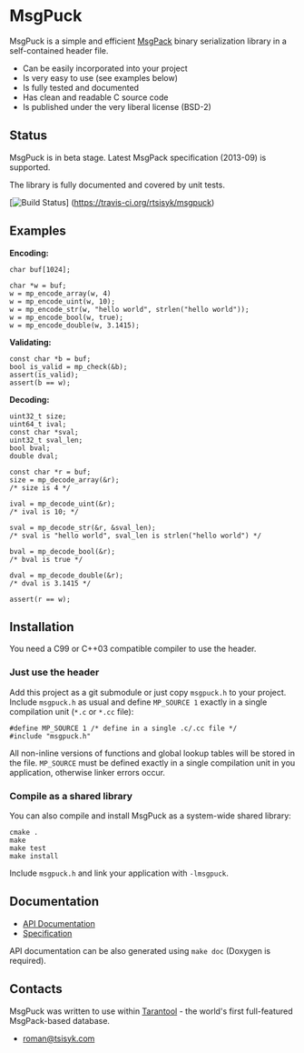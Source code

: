 MsgPuck
=======

MsgPuck is a simple and efficient [MsgPack](http://msgpack.org) binary
serialization library in a self-contained header file.

 * Can be easily incorporated into your project
 * Is very easy to use (see examples below)
 * Is fully tested and documented
 * Has clean and readable C source code
 * Is published under the very liberal license (BSD-2)

Status
------

MsgPuck is in beta stage.
Latest MsgPack specification (2013-09) is supported.

The library is fully documented and covered by unit tests.

[![Build Status](https://travis-ci.org/rtsisyk/msgpuck.png)]
(https://travis-ci.org/rtsisyk/msgpuck)

Examples
--------

**Encoding:**

    char buf[1024];

    char *w = buf;
    w = mp_encode_array(w, 4)
    w = mp_encode_uint(w, 10);
    w = mp_encode_str(w, "hello world", strlen("hello world"));
    w = mp_encode_bool(w, true);
    w = mp_encode_double(w, 3.1415);

**Validating:**

    const char *b = buf;
    bool is_valid = mp_check(&b);
    assert(is_valid);
    assert(b == w);

**Decoding:**

    uint32_t size;
    uint64_t ival;
    const char *sval;
    uint32_t sval_len;
    bool bval;
    double dval;

    const char *r = buf;
    size = mp_decode_array(&r);
    /* size is 4 */

    ival = mp_decode_uint(&r);
    /* ival is 10; */

    sval = mp_decode_str(&r, &sval_len);
    /* sval is "hello world", sval_len is strlen("hello world") */

    bval = mp_decode_bool(&r);
    /* bval is true */

    dval = mp_decode_double(&r);
    /* dval is 3.1415 */

    assert(r == w);

Installation
------------

You need a C99 or C++03 compatible compiler to use the header.

### Just use the header

Add this project as a git submodule or just copy  `msgpuck.h` to your project.
Include `msgpuck.h` as usual and define `MP_SOURCE 1` exactly in a single
compilation unit (`*.c` or `*.cc` file):

    #define MP_SOURCE 1 /* define in a single .c/.cc file */
    #include "msgpuck.h"

All non-inline versions of functions and global lookup tables will be 
stored in the file. `MP_SOURCE` must be defined exactly in a single compilation
unit in you application, otherwise linker errors occur.

### Compile as a shared library

You can also compile and install MsgPuck as a system-wide shared library:

    cmake .
    make
    make test
    make install

Include `msgpuck.h` and link your application with `-lmsgpuck`.

Documentation
-------------

 * [API Documentation](http://rtsisyk.github.io/msgpuck/)
 * [Specification](https://github.com/msgpack/msgpack/blob/master/spec.md)

API documentation can be also generated using `make doc` (Doxygen is required).

Contacts
--------

MsgPuck was written to use within [Tarantool](http://tarantool.org) -
the world's first full-featured MsgPack-based database.

 * roman@tsisyk.com
